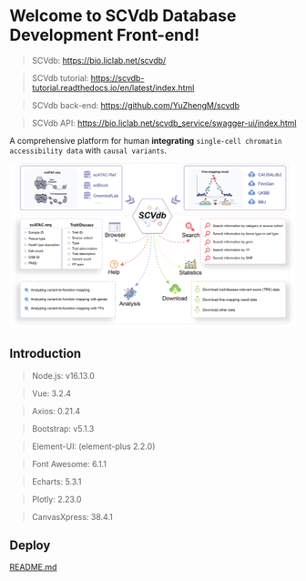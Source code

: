 # Welcome to SCVdb Database Development Front-end!

> SCVdb: https://bio.liclab.net/scvdb/

> SCVdb tutorial: https://scvdb-tutorial.readthedocs.io/en/latest/index.html

> SCVdb back-end: https://github.com/YuZhengM/scvdb

> SCVdb API: https://bio.liclab.net/scvdb_service/swagger-ui/index.html

A comprehensive platform for human **integrating** `single-cell chromatin accessibility data` with `causal variants`.

![overview.png](src/assets/img/home/overview.png)

## Introduction

> Node.js: v16.13.0

> Vue: 3.2.4

> Axios: 0.21.4

> Bootstrap: v5.1.3

> Element-UI: (element-plus 2.2.0)

> Font Awesome: 6.1.1

> Echarts: 5.3.1

> Plotly: 2.23.0

> CanvasXpress: 38.4.1

## Deploy

[README.md](deploy/README.md)
